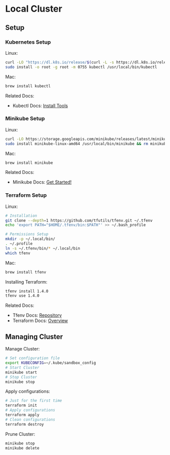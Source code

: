 # Local Cluster

## Setup

### Kubernetes Setup
Linux:
```bash
curl -LO "https://dl.k8s.io/release/$(curl -L -s https://dl.k8s.io/release/stable.txt)/bin/linux/amd64/kubectl"
sudo install -o root -g root -m 0755 kubectl /usr/local/bin/kubectl
```

Mac:
```bash
brew install kubectl
```

Related Docs:
- Kubectl Docs: [Install Tools](https://kubernetes.io/docs/tasks/tools/)

### Minikube Setup
Linux:
```bash
curl -LO https://storage.googleapis.com/minikube/releases/latest/minikube-linux-amd64
sudo install minikube-linux-amd64 /usr/local/bin/minikube && rm minikube-linux-amd64
```

Mac:
```bash
brew install minikube
```

Related Docs:
- Minikube Docs: [Get Started!](https://minikube.sigs.k8s.io/docs/start/?arch=%2Flinux%2Fx86-64%2Fstable%2Fbinary+download)

### Terraform Setup

Linux:
```bash
# Installation
git clone --depth=1 https://github.com/tfutils/tfenv.git ~/.tfenv
echo 'export PATH="$HOME/.tfenv/bin:$PATH"' >> ~/.bash_profile

# Permissions Setup
mkdir -p ~/.local/bin/
. ~/.profile
ln -s ~/.tfenv/bin/* ~/.local/bin
which tfenv
```

Mac:
```bash
brew install tfenv
```

Installing Terraform:
```bash
tfenv install 1.4.0
tfenv use 1.4.0
```

Related Docs:
- Tfenv Docs: [Repository](https://github.com/tfutils/tfenv)
- Terraform Docs: [Overview](https://developer.hashicorp.com/terraform/docs)

## Managing Cluster

Manage Cluster:
```bash
# Set configuration file
export KUBECONFIG=~/.kube/sandbox_config
# Start Cluster
minikube start
# Stop Cluster
minikube stop
```

Apply configurations:
```bash
# Just for the first time
terraform init
# Apply configurations
terraform apply
# Clean configurations
terraform destroy
```

Prune Cluster:
```bash
minikube stop
minikube delete
```
